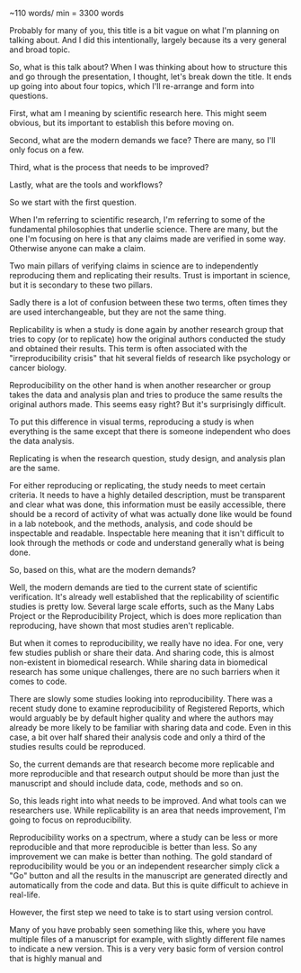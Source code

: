 ~110 words/ min = 3300 words

Probably for many of you, this title is a bit vague on what I'm planning
on talking about. And I did this intentionally, largely because its a 
very general and broad topic.

So, what is this talk about? When I was thinking about how to structure this
and go through the presentation, I thought, let's break down the title.
It ends up going into about four topics, which I'll re-arrange and form into
questions.

First, what am I meaning by scientific research here. This might seem obvious,
but its important to establish this before moving on.

Second, what are the modern demands we face? There are many, so I'll only
focus on a few.

Third, what is the process that needs to be improved?

Lastly, what are the tools and workflows?

So we start with the first question.

When I'm referring to scientific research, I'm referring to some of the 
fundamental philosophies that underlie science. There are many, but the one
I'm focusing on here is that any claims made are verified in some way. Otherwise
anyone can make a claim.

Two main pillars of verifying claims in science are to independently reproducing
them and replicating their results. Trust is important in science, but it is
secondary to these two pillars.

Sadly there is a lot of confusion between these two terms, often times they are
used interchangeable, but they are not the same thing.

Replicability is when a study is done again by another research group that tries
to copy (or to replicate) how the original authors conducted the study and
obtained their results. This term is often associated with the
"irreproducibility crisis" that hit several fields of research like psychology or
cancer biology.

Reproducibility on the other hand is when another researcher or group takes
the data and analysis plan and tries to produce the same results the original
authors made. This seems easy right? But it's surprisingly difficult.

To put this difference in visual terms, reproducing a study is when everything
is the same except that there is someone independent who does the data analysis.

Replicating is when the research question, study design, and analysis plan are
the same.

For either reproducing or replicating, the study needs to meet certain criteria.
It needs to have a highly detailed description, must be transparent and clear what
was done, this information must be easily accessible, there should be a
record of activity of what was actually done like would be found in a lab
notebook, and the methods, analysis, and code should be inspectable and readable.
Inspectable here meaning that it isn't difficult to look through the methods
or code and understand generally what is being done.

So, based on this, what are the modern demands?

Well, the modern demands are tied to the current state of scientific verification.
It's already well established that the replicability of scientific studies is
pretty low. Several large scale efforts, such as the Many Labs Project or the 
Reproducibility Project, which is does more replication than reproducing, have 
shown that most studies aren't replicable.

But when it comes to reproducibility, we really have no idea. 
For one, very few studies publish or share their data. And sharing code,
this is almost non-existent in biomedical research. While sharing data in
biomedical research has some unique challenges, there are no such barriers
when it comes to code.

There are slowly some studies looking into reproducibility. There was a recent
study done to examine reproducibility of Registered Reports, which would
arguably be by default higher quality and where the authors may already be more
likely to be familiar with sharing data and code. Even in this case, a bit over 
half shared their analysis code and only a third of the studies results could be 
reproduced.

So, the current demands are that research become more replicable and more 
reproducible and that research output should be more than just the manuscript
and should include data, code, methods and so on.

So, this leads right into what needs to be improved. And what tools can we 
researchers use. While replicability is an area that needs improvement,
I'm going to focus on reproducibility.

Reproducibility works on a spectrum, where a study can be less or more
reproducible and that more reproducible is better than less. So any improvement
we can make is better than nothing. The gold standard of reproducibility would
be you or an independent researcher simply click a "Go" button and all
the results in the manuscript are generated directly and automatically from the 
code and data. But this is quite difficult to achieve in real-life.

However, the first step we need to take is to start using version control.

Many of you have probably seen something like this, where you have multiple
files of a manuscript for example, with slightly different file names to 
indicate a new version. This is a very very basic form of version control that
is highly manual and 
